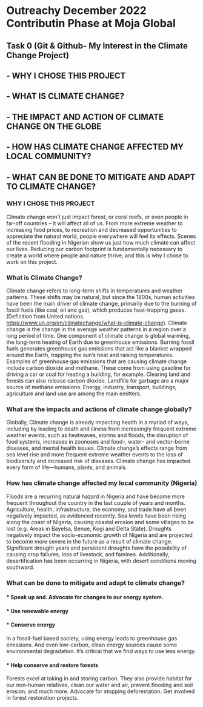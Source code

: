 # Outreachy December 2022 Contributin Phase at Moja Global 
## Task 0 (Git & Github- My Interest in the Climate Change Project)


## - WHY I CHOSE THIS PROJECT
## - WHAT IS CLIMATE CHANGE?
## - THE IMPACT AND ACTION OF CLIMATE CHANGE ON THE GLOBE
## - HOW HAS CLIMATE CHANGE AFFECTED MY LOCAL COMMUNITY? 
## - WHAT CAN BE DONE TO MITIGATE AND ADAPT TO CLIMATE CHANGE?


### WHY I CHOSE THIS PROJECT
Climate change won’t just impact forest, or coral reefs, or even people in far-off countries – it will affect all of us. From more extreme weather to increasing food prices, to recreation and decreased opportunities to appreciate the natural world, people everywhere will feel its effects. Scenes of the recent flooding in Nigerian show us just how much climate can affect our lives. Reducing our carbon footprint is fundamentally necessary to create a world where people and nature thrive, and this is why I chose to work on this project.

### What is Climate Change?

Climate change refers to long-term shifts in temperatures and weather patterns. These shifts may be natural, but since the 1800s, human activities have been the main driver of climate change, primarily due to the burning of fossil fuels (like coal, oil and gas), which produces heat-trapping  gases. (Definition from United nations.  https://www.un.org/en/climatechange/what-is-climate-change). Climate change is the change in the average weather patterns in a region over a long period of time. One component of climate change is global warming, the long-term heating of Earth due to greenhouse emissions. Burning fossil fuels generates greenhouse gas emissions that act like a blanket wrapped around the Earth, trapping the sun’s heat and raising temperatures. Examples of greenhouse gas emissions that are causing climate change include carbon dioxide and methane. These come from using gasoline for driving a car or coal for heating a building, for example. Clearing land and forests can also release carbon dioxide. Landfills for garbage are a major source of methane emissions. Energy, industry, transport, buildings, agriculture and land use are among the main emitters.

### What are the impacts and actions of climate change globally?

Globally, Climate change is already impacting health in a myriad of ways, including by leading to death and illness from increasingly frequent extreme weather events, such as heatwaves, storms and floods, the disruption of food systems, increases in zoonoses and food-, water- and vector-borne diseases, and mental health issues. Climate change’s effects range from sea level rise and more frequent extreme weather events to the loss of biodiversity and increased risk of diseases. Climate change has impacted every form of life—humans, plants, and animals.

### How has climate change affected my local community (Nigeria)

Floods are a recurring natural hazard in Nigeria and have become more frequent throughout the country in the last couple of years and months. Agriculture, health, infrastructure, the economy, and trade have all been negatively impacted, as evidenced recently. Sea levels have been rising along the coast of Nigeria, causing coastal erosion and some villages to be lost (e.g. Areas in Bayelsa, Benue, Kogi and Delta State). Droughts negatively impact the socio-economic growth of Nigeria and are projected to become more severe in the future as a result of climate change. Significant drought years and persistent droughts have the possibility of causing crop failures, loss of livestock, and famines. Additionally, desertification has been occurring in Nigeria, with desert conditions moving southward.

### What can be done to mitigate and adapt to climate change? 

#### * Speak up and. Advocate for changes to our energy system.

#### * Use renewable energy

#### * Conserve energy
In a fossil-fuel based society, using energy leads to greenhouse gas emissions. And even low-carbon, clean energy sources cause some environmental degradation. It’s critical that we find ways to use less energy.

#### * Help conserve and restore forests
Forests excel at taking in and storing carbon. They also provide habitat for our non-human relatives, clean our water and air, prevent flooding and soil erosion, and much more. Advocate for stopping deforestation. Get involved in forest restoration projects.



